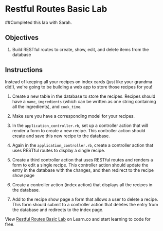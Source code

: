 # Restful Routes Basic Lab
##Completed this lab with Sarah.
## Objectives

1. Build RESTful routes to create, show, edit, and delete items from the database

## Instructions

Instead of keeping all your recipes on index cards (just like your grandma did!), we're going to be building a web app to store those recipes for you!

1.  Create a new table in the database to store the recipes. Recipes should have a `name`, `ingredients` (which can be written as one string containing all the ingredients), and `cook_time`.

2. Make sure you have a corresponding model for your recipes.

3. In the `application_controller.rb`, set up a controller action that will render a form to create a new recipe. This controller action should create and save this new recipe to the database.

4. Again in the `application_controller.rb`, create a controller action that uses RESTful routes to display a single recipe.

5. Create a third controller action that uses RESTful routes and renders a form to edit a single recipe. This controller action should update the entry in the database with the changes, and then redirect to the recipe show page

6. Create a controller action (index action) that displays all the recipes in the database.

7. Add to the recipe show page a form that allows a user to delete a recipe. This form should submit to a controller action that deletes the entry from the database and redirects to the index page.


<p data-visibility='hidden'>View <a href='https://learn.co/lessons/sinatra-restful-routes-lab' title='Restful Routes Basic Lab'>Restful Routes Basic Lab</a> on Learn.co and start learning to code for free.</p>
